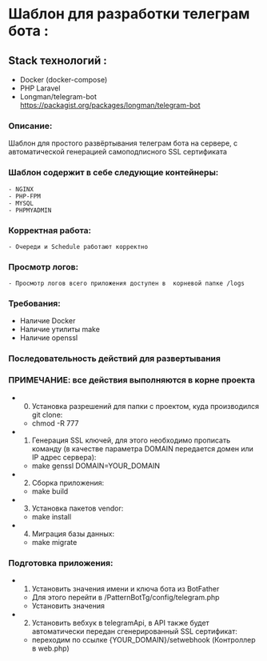# Шаблон для разработки телеграм бота :
## Stack технологий :

- Docker (docker-compose)
- PHP Laravel
- Longman/telegram-bot https://packagist.org/packages/longman/telegram-bot 
### Описание:
Шаблон для простого развёртывания телеграм бота на сервере, с автоматической генерацией самоподписного SSL сертификата  

### Шаблон содержит в себе следующие контейнеры:
    - NGINX
    - PHP-FPM
    - MYSQL
    - PHPMYADMIN 
### Корректная работа: 
    - Очереди и Schedule работают корректно
### Просмотр логов:
    - Просмотр логов всего приложения доступен в  корневой папке /logs
### Требования:
- Наличие Docker
- Наличие утилиты make
- Наличие openssl
### Последовательность действий для развертывания  
  ### ПРИМЕЧАНИЕ: все действия выполняются в корне проекта
- 0. Установка разрешений для папки с проектом, куда производился git clone:
    - chmod -R 777 <dirname>
- 1. Генерация SSL ключей, для этого необходимо прописать команду (в качестве параметра DOMAIN передается домен или IP адрес сервера): 
    - make genssl DOMAIN=YOUR_DOMAIN
- 2. Сборка приложения:
    - make build
- 3. Установка пакетов vendor:
    - make install
- 4. Миграция базы данных:
    - make migrate
### Подготовка приложения:
- 1. Установить значения имени и ключа бота из BotFather
    - Для этого перейти в /PatternBotTg/config/telegram.php
    - Установить значения
- 2. Установить вебхук в telegramApi, в API также будет автоматически передан сгенерированный SSL сертификат:   
    - переходим по ссылке {YOUR_DOMAIN}/setwebhook (Контроллер в web.php)  



